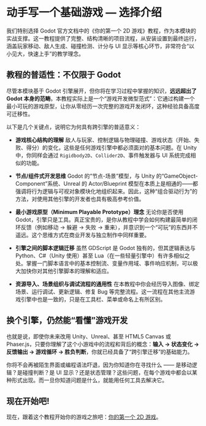 # 动手写一个基础游戏 — 选择介绍

我们特别选择 Godot 官方文档中的《你的第一个 2D 游戏》教程，作为本模块的实战支撑。这一教程提供了完整、结构清晰的项目流程，从安装设置到最终运行，涵盖玩家移动、敌人生成、碰撞检测、计分与 UI 显示等核心环节，非常符合“以小见大，快速上手”的教学理念。

## 教程的普适性：不仅限于 Godot

尽管本模块基于 Godot 引擎展开，但你将在学习过程中掌握的知识，**远远超出了 Godot 本身的范畴**。本教程实际上是一个“游戏开发微型范式”：它通过构建一个最小可玩的游戏原型，让你从零经历一次完整的游戏开发闭环，这种经验具备高度可迁移性。

以下是几个关键点，说明它为何具有跨引擎的普适意义：

* **游戏核心结构的理解**
  敌人与玩家、控制逻辑与物理碰撞、游戏状态（开始、失败、得分）的变化，这些是任何游戏引擎中都必须面对的基本问题。在 Unity 中，你同样会通过 `Rigidbody2D`、`Collider2D`、事件触发器与 UI 系统完成相似的功能。

* **节点/组件式开发思维**
  Godot 的“节点-场景”模型，与 Unity 的“GameObject-Component”系统、Unreal 的 Actor/Blueprint 模型在本质上是相通的——都强调将行为逻辑与可视对象模块化地组织起来。因此，这种“组合驱动行为”的方法，对使用其他引擎的开发者也具有极高参考价值。

* **最小游戏原型（Minimum Playable Prototype）理念**
  无论你是否使用 Godot，引擎只是工具。真正宝贵的，是你从教程中学会如何构建最简单的闭环反馈（例如移动 → 躲避 → 失败 → 重来），并意识到一个“可玩”的东西并不遥远。这个思维方式在商业开发与独立制作中同样重要。

* **引擎之间的脚本逻辑迁移**
  虽然 GDScript 是 Godot 独有的，但其逻辑表达与 Python、C#（Unity 使用）甚至 Lua（在一些轻量引擎中）有许多相似之处。掌握一门脚本语言中的基本控制流、变量作用域、事件响应机制，可以极大加快你对其他引擎脚本的理解和适应。

* **资源导入、场景组织与调试流程的通用性**
  在本教程中你会经历导入图像、绑定场景、运行调试、更新逻辑、修复 Bug 等完整流程。这一流程在其他主流游戏引擎中也是一致的，只是在工具栏、菜单或命名上有所区别。

## 换个引擎，仍然能“看懂”游戏开发

也就是说，即使你未来改用 Unity、Unreal、甚至 HTML5 Canvas 或 Phaser.js，只要你理解了这个小游戏中的流程和背后的概念：**输入 → 状态变化 → 反馈输出 → 游戏循环 → 胜负判断**，你就已经具备了“跨引擎迁移”的基础能力。

你将不会再被陌生界面或编程语法吓退，因为你知道你在寻找什么 —— 是移动逻辑？是碰撞判断？是 UI 显示？还是状态管理？这些问题，在每个游戏中都会以某种形式出现。而一旦你知道问题是什么，就能用任何工具去解决它。

## 现在开始吧!

现在，跟着这个教程开始你的游戏之旅吧：[你的第一个 2D 游戏](https://docs.godotengine.org/zh-cn/4.x/getting_started/first_2d_game/index.html)。